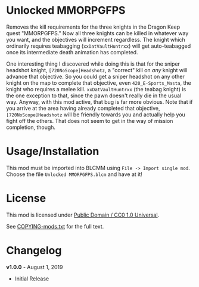 Unlocked MMORPGFPS
==================

Removes the kill requirements for the three knights in the Dragon Keep
quest "MMORPGFPS."  Now all three knights can be killed in whatever way
you want, and the objectives will increment regardless.  The knight which
ordinarily requires teabagging (`xxDatVaultHuntrxx`) will get auto-teabagged
once its intermediate death animation has completed.

One interesting thing I discovered while doing this is that for the sniper
headshot knight, `[720NoScope]Headshotz`, a "correct" kill on *any* knight
will advance that objective.  So you could get a sniper headshot on any
other knight on the map to complete that objective, even `420_E-Sports_Masta`,
the knight who requires a melee kill.  `xxDatVaultHuntrxx` (the teabag knight)
is the one exception to that, since the pawn doesn't really die in the usual
way.  Anyway, with this mod active, that bug is far more obvious.  Note that
if you arrive at the area having already completed that objective,
`[720NoScope]Headshotz` will be friendly towards you and actually help you
fight off the others.  That does not seem to get in the way of mission
completion, though.

Usage/Installation
==================

This mod must be imported into BLCMM using `File -> Import single mod`.
Choose the file `Unlocked MMORPGFPS.blcm` and have at it!

License
=======

This mod is licensed under
[Public Domain / CC0 1.0 Universal](https://creativecommons.org/publicdomain/zero/1.0/).

See [COPYING-mods.txt](../COPYING-mods.txt) for the full text.

Changelog
=========

**v1.0.0** - August 1, 2019
 * Initial Release
